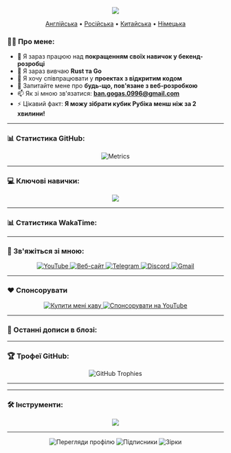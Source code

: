 <div id="header" align="center">
  <img src="https://capsule-render.vercel.app/api?type=waving&color=gradient&height=300&section=header&text=Володимир%20Шамін&fontSize=90&animation=fadeIn&fontAlignY=38&descAlignY=51&desc=Full-Stack%20розробник%20%7C%20Ентузіаст%20Open%20Source&descAlign=62"/>
  <p align="center">
    <a href="https://github.com/BANSAFAn/BANSAFAn/blob/main/README.md">Англійська</a> •
    <a href="https://github.com/BANSAFAn/BANSAFAn/blob/main/README.ru.md">Російська</a> •
    <a href="https://github.com/BANSAFAn/BANSAFAn/blob/main/README.zh-CN.md">Китайська</a> •
    <a href="https://github.com/BANSAFAn/BANSAFAn/blob/main/README.de.md">Німецька</a>
  </p>
</div>

### 👨‍💻 Про мене:

- 🔭 Я зараз працюю над **покращенням своїх навичок у бекенд-розробці**
- 🌱 Я зараз вивчаю **Rust та Go**
- 👯 Я хочу співпрацювати у **проектах з відкритим кодом**
- 💬 Запитайте мене про **будь-що, пов'язане з веб-розробкою**
- 📫 Як зі мною зв'язатися: **ban.gogas.0996@gmail.com**
- ⚡ Цікавий факт: **Я можу зібрати кубик Рубіка менш ніж за 2 хвилини!**

---

### 📊 Статистика GitHub:

<div align="center">
  <img src="metrics.svg" alt="Metrics"/>
</div>

---

### 💻 Ключові навички:

<p align="center">
  <a href="https://skillicons.dev">
    <img src="https://skillicons.dev/icons?i=rust,go,ts,js,vue,react,html,css,git,docker,aws,githubactions" />
  </a>
</p>

---

### 📊 Статистика WakaTime:

<!-- WAKATIME:START -->
<!-- WAKATIME:END -->

---

### 🤝 Зв'яжіться зі мною:

<div align="center">
  <a href="https://www.youtube.com/@Baneronetwo" target="_blank">
    <img src="https://img.shields.io/badge/-YouTube-FF0000?style=for-the-badge&logo=youtube&logoColor=white" alt="YouTube"/>
  </a>
  <a href="https://baneronetwo.vercel.app/" target="_blank">
    <img src="https://img.shields.io/badge/-Website-000000?style=for-the-badge&logo=About.me&logoColor=white" alt="Веб-сайт"/>
  </a>
  <a href="https://t.me/banliveone" target="_blank">
    <img src="https://img.shields.io/badge/-Telegram-2CA5E0?style=for-the-badge&logo=telegram&logoColor=white" alt="Telegram"/>
  </a>
  <a href="https://rebrand.ly/liveone" target="_blank">
    <img src="https://img.shields.io/badge/-Discord-5865F2?style=for-the-badge&logo=discord&logoColor=white" alt="Discord"/>
  </a>
  <a href="mailto:ban.gogas.0996@gmail.com">
    <img src="https://img.shields.io/badge/-Gmail-D14836?style=for-the-badge&logo=gmail&logoColor=white" alt="Gmail"/>
  </a>
</div>

---

### ❤️ Спонсорувати

<div align="center">
  <a href="https://www.buymeacoffee.com/baneronetwo" target="_blank">
    <img src="https://img.shields.io/badge/Buy%20Me%20a%20Coffee-FFDD00?style=for-the-badge&logo=buy-me-a-coffee&logoColor=black" alt="Купити мені каву"/>
  </a>
  <a href="https://www.youtube.com/channel/UClMebl5oW-tB2eQ-g_00e_A/join" target="_blank">
    <img src="https://img.shields.io/badge/Sponsor-FF0000?style=for-the-badge&logo=YouTube&logoColor=white" alt="Спонсорувати на YouTube"/>
  </a>
</div>



---

### 📝 Останні дописи в блозі:

<!-- BLOG-POST-LIST:START -->
<!-- BLOG-POST-LIST:END -->

---

### 🏆 Трофеї GitHub:

<div align="center">
  <img src="https://github-profile-trophy.vercel.app/?username=BANSAFAn&theme=radical&no-frame=true&no-bg=true&margin-w=4" alt="GitHub Trophies"/>
</div>

---


---

### 🛠️ Інструменти:

<p align="center">
  <a href="https://skillicons.dev">
    <img src="https://skillicons.dev/icons?i=vscode,visualstudio,neovim,github,figma,postman" />
  </a>
</p>

---

<div align="center">
  <img src="https://profile-counter.glitch.me/BANSAFAn/count.svg" alt="Перегляди профілю"/>
  <img src="https://img.shields.io/github/followers/BANSAFAn?label=Підписники&style=social&logo=github" alt="Підписники"/>
  <img src="https://img.shields.io/github/stars/BANSAFAn?label=Зірки&style=social&logo=github" alt="Зірки"/>
</div>